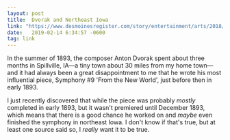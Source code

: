 ```yaml
---
layout: post
title:  Dvorak and Northeast Iowa
link: "https://www.desmoinesregister.com/story/entertainment/arts/2018/06/14/antonin-dvorak-composer-iowa-spillville/694711002/html"
date:   2019-02-14 6:34:57 -0600
tag: link
---
```

In the summer of 1893, the composer Anton Dvorak spent about three months in Spillville, IA—a tiny town about 30 miles from my home town—and it had always been a great disappointment to me that he wrote his most influential piece, Symphony #9 'From the New World', just before then in early 1893.

I just recently discovered that while the piece was probably *mostly* completed in early 1893, but it wasn't premiered until December 1893, which means that there is a good chance he worked on and *maybe* even finished the symphony in northeast Iowa. I don't know if that's true, but at least one source said so, I *really* want it to be true.